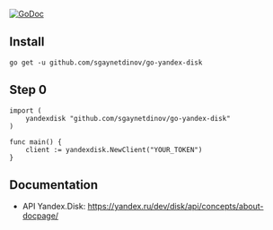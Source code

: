 [![GoDoc](https://godoc.org/github.com/sgaynetdinov/go-yandex-disk?status.svg)](https://godoc.org/github.com/sgaynetdinov/go-yandex-disk)

## Install

`go get -u github.com/sgaynetdinov/go-yandex-disk`


## Step 0

```
import (
    yandexdisk "github.com/sgaynetdinov/go-yandex-disk"
)

func main() {
    client := yandexdisk.NewClient("YOUR_TOKEN")
}
```

## Documentation
- API Yandex.Disk: https://yandex.ru/dev/disk/api/concepts/about-docpage/

